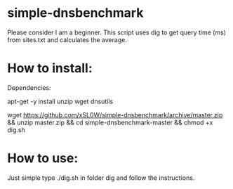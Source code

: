 # simple-dnsbenchmark
Please consider I am a beginner.
This script uses dig to get query time (ms) from sites.txt and calculates the average.

# How to install:
Dependencies:

apt-get -y install unzip wget dnsutils

wget https://github.com/xSL0W/simple-dnsbenchmark/archive/master.zip && unzip master.zip && cd simple-dnsbenchmark-master && chmod +x dig.sh

# How to use:
Just simple type ./dig.sh in folder dig and follow the instructions.
